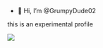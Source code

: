 - 👋 Hi, I’m @GrumpyDude02

this is an experimental profile


<img src="https://github-readme-stats.vercel.app/api/top-langs?username=GrumpyDude02&theme=dark"/>
